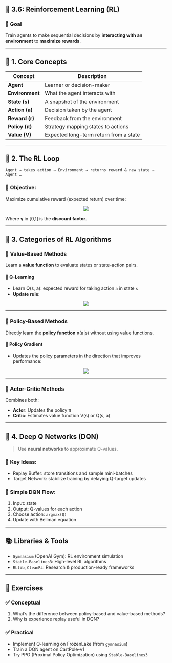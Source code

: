 
## 📘 3.6: **Reinforcement Learning (RL)**

### 🎯 Goal

Train agents to make sequential decisions by **interacting with an environment** to **maximize rewards**.

---

## 🧠 1. Core Concepts

| Concept         | Description                            |
| --------------- | -------------------------------------- |
| **Agent**       | Learner or decision-maker              |
| **Environment** | What the agent interacts with          |
| **State (s)**   | A snapshot of the environment          |
| **Action (a)**  | Decision taken by the agent            |
| **Reward (r)**  | Feedback from the environment          |
| **Policy (π)**  | Strategy mapping states to actions     |
| **Value (V)**   | Expected long-term return from a state |

---

## 🔁 2. The RL Loop

```plaintext
Agent → takes action → Environment → returns reward & new state → Agent …
```

### 🔹 Objective:

Maximize cumulative reward (expected return) over time:


<p align="center">
  <img src="https://github.com/user-attachments/assets/46ab6c20-7de0-4854-8fb6-c86ff322952f " alt=" " />
</p>

Where **γ** in [0,1] is the **discount factor**.

---

## 🧮 3. Categories of RL Algorithms

### 🔹 Value-Based Methods

Learn a **value function** to evaluate states or state-action pairs.

#### 🔸 Q-Learning

* Learn Q(s, a): expected reward for taking action `a` in state `s`
* **Update rule**:

<p align="center">
  <img src="https://github.com/user-attachments/assets/be92efd4-7712-4a9d-83d0-b6fe76e5539f " alt=" " />
</p>

---

### 🔹 Policy-Based Methods

Directly learn the **policy function** π(a|s) without using value functions.

#### 🔸 Policy Gradient

* Updates the policy parameters in the direction that improves performance:

<p align="center">
  <img src="https://github.com/user-attachments/assets/57797bd7-1a6f-41ba-9368-ca6ba7975528 " alt=" " />
</p>

---

### 🔹 Actor-Critic Methods

Combines both:

* **Actor**: Updates the policy π
* **Critic**: Estimates value function V(s) or Q(s, a)

---

## 🧠 4. Deep Q Networks (DQN)

> Use **neural networks** to approximate Q-values.

### 🔸 Key Ideas:

* Replay Buffer: store transitions and sample mini-batches
* Target Network: stabilize training by delaying Q-target updates

### 🔧 Simple DQN Flow:

1. Input: state
2. Output: Q-values for each action
3. Choose action: `argmax(Q)`
4. Update with Bellman equation

---

## 📚 Libraries & Tools

* `Gymnasium` (OpenAI Gym): RL environment simulation
* `Stable-Baselines3`: High-level RL algorithms
* `RLlib`, `CleanRL`: Research & production-ready frameworks

---

## 🧪 Exercises

### ✅ Conceptual

1. What’s the difference between policy-based and value-based methods?
2. Why is experience replay useful in DQN?

### ✅ Practical

* Implement Q-learning on FrozenLake (from `gymnasium`)
* Train a DQN agent on CartPole-v1
* Try PPO (Proximal Policy Optimization) using `Stable-Baselines3`
